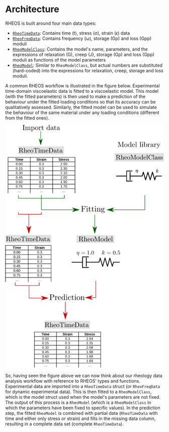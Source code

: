 # Architecture

RHEOS is built around four main data types:
+ [`RheoTimeData`](@ref): Contains time (t), stress (σ), strain (ϵ) data
+ [`RheoFreqData`](@ref): Contains frequency (ω), storage (Gp) and loss (Gpp) moduli
+ [`RheoModelClass`](@ref): Contains the model's name, parameters, and the expressions of relaxation (G), creep (J), storage (Gp) and loss (Gpp) moduli as functions of the model parameters
+ [`RheoModel`](@ref): Similar to `RheoModelClass`, but actual numbers are substituted (hard-coded) into the expressions for relaxation, creep, storage and loss moduli.

A common RHEOS workflow is illustrated in the figure below. Experimental time-domain viscoelastic data is fitted to a viscoelastic model. This model (with the fitted parameters) is then used to make a prediction of the behaviour under the fitted loading conditions so that its accuracy can be qualitatively assessed. Similarly, the fitted model can be used to simulate the behaviour of the same material under any loading conditions (different from the fitted ones).

![High level schematic of a fitting and prediction workflow from experimental data.](./assets/diagram_v3.png)

So, having seen the figure above we can now think about our rheology data analysis workflow with reference to RHEOS' types and functions. Experimental data are imported into a `RheoTimeData` struct (or `RheoFreqData` for dynamic experimental data). This is then fitted to a `RheoModelClass`, which is the model struct used when the model's parameters are not fixed. The output of this process is a `RheoModel` (which is a `RheoModelClass` in which the parameters have been fixed to specific values). In the prediction step, the fitted `RheoModel` is combined with partial data (`RheoTimeData` with time and either only stress or strain) and fills in the missing data column, resulting in a complete data set (complete `RheoTimeData`).
